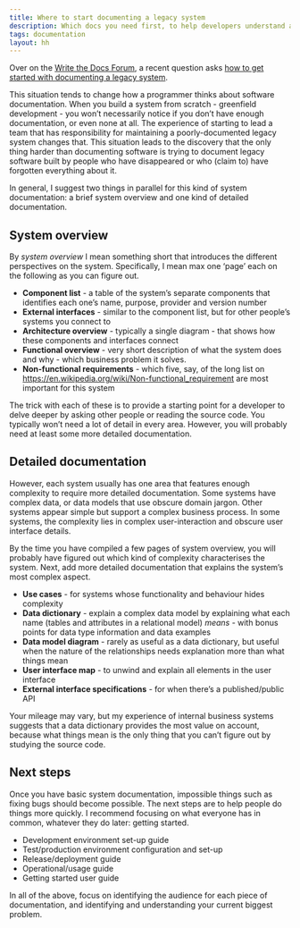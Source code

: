 ```yaml
---
title: Where to start documenting a legacy system
description: Which docs you need first, to help developers understand a system
tags: documentation
layout: hh
---
```


Over on the [Write the Docs Forum](http://forum.writethedocs.org), a recent question asks [how to get started with documenting a legacy system](http://forum.writethedocs.org/t/documenting-legacy-systems-where-to-start/540).

This situation tends to change how a programmer thinks about software documentation.
When you build a system from scratch - greenfield development - you won’t necessarily notice if you don’t have enough documentation, or even none at all.
The experience of starting to lead a team that has responsibility for maintaining a poorly-documented legacy system changes that.
This situation leads to the discovery that the only thing harder than documenting software is trying to document legacy software built by people who have disappeared or who (claim to) have forgotten everything about it.

In general, I suggest two things in parallel for this kind of system documentation: a brief system overview and one kind of detailed documentation.

## System overview

By _system overview_ I mean something short that introduces the different perspectives on the system. Specifically, I mean max one ‘page’ each on the following as you can figure out.

* **Component list** - a table of the system’s separate components that identifies each one’s name, purpose, provider and version number
* **External interfaces** - similar to the component list, but for other people’s systems you connect to
* **Architecture overview** - typically a single diagram - that shows how these components and interfaces connect
* **Functional overview** - very short description of what the system does and why - which business problem it solves.
* **Non-functional requirements** - which five, say, of the long list on https://en.wikipedia.org/wiki/Non-functional_requirement are most important for this system

The trick with each of these is to provide a starting point for a developer to delve deeper by asking other people or reading the source code.
You typically won’t need a lot of detail in every area.
However, you will probably need at least some more detailed documentation.

## Detailed documentation

However, each system usually has one area that features enough complexity to require more detailed documentation.
Some systems have complex data, or data models that use obscure domain jargon.
Other systems appear simple but support a complex business process.
In some systems, the complexity lies in complex user-interaction and obscure user interface details.

By the time you have compiled a few pages of system overview, you will probably have figured out which kind of complexity characterises the system.
Next, add more detailed documentation that explains the system’s most complex aspect.

* **Use cases** - for systems whose functionality and behaviour hides complexity
* **Data dictionary** - explain a complex data model by explaining what each name (tables and attributes in a relational model) _means_ - with bonus points for data type information and data examples
* **Data model diagram** - rarely as useful as a data dictionary, but useful when the nature of the relationships needs explanation more than what things mean
* **User interface map** - to unwind and explain all elements in the user interface
* **External interface specifications** - for when there’s a published/public API

Your mileage may vary, but my experience of internal business systems suggests that a data dictionary provides the most value on account, because what things mean is the only thing that you can’t figure out by studying the source code.

## Next steps

Once you have basic system documentation, impossible things such as fixing bugs should become possible.
The next steps are to help people do things more quickly.
I recommend focusing on what everyone has in common, whatever they do later: getting started.

* Development environment set-up guide
* Test/production environment configuration and set-up
* Release/deployment guide
* Operational/usage guide
* Getting started user guide

In all of the above, focus on identifying the audience for each piece of documentation, and identifying and understanding your current biggest problem.

